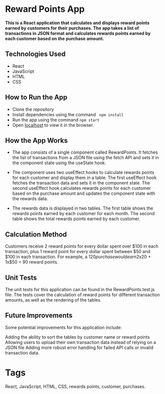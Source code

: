 # Reward Points App
**This is a React application that calculates and displays reward points earned by customers for their purchases. The app takes a list of transactions in JSON format and calculates rewards points earned by each customer based on the purchase amount.**

## Technologies Used
 - React
 - JavaScript
 - HTML
 - CSS

## How to Run the App

 - Clone the repository
 - Install dependencies using the command ``` npm install```
 - Run the app using the command  ``` npm start ```
 - Open [localhost](http://localhost:3000) to view it in the browser.

## How the App Works
 - The app consists of a single component called RewardPoints. It fetches the list of transactions from a JSON file using the fetch API and sets it in the component state using the useState hook.

 - The component uses two useEffect hooks to calculate rewards points for each customer and display them in a table. The first useEffect hook fetches the transaction data and sets it in the component state. The second useEffect hook calculates rewards points for each customer based on the purchase amount and updates the component state with the rewards data.
 
 - The rewards data is displayed in two tables. The first table shows the rewards points earned by each customer for each month. The second table shows the total rewards points earned by each customer.

## Calculation Method

Customers receive 2 reward points for every dollar spent over $100 in each transaction, plus 1 reward point for every dollar spent between $50 and $100 in each transaction. For example, a $120 purchase would earn 2x$20 + 1x$50 = 90 reward points.

## Unit Tests
The unit tests for this application can be found in the RewardPoints.test.js file. The tests cover the calculation of reward points for different transaction amounts, as well as the rendering of the tables.

## Future Improvements
Some potential improvements for this application include:

Adding the ability to sort the tables by customer name or reward points
Allowing users to upload their own transaction data instead of relying on a JSON file
Adding more robust error handling for failed API calls or invalid transaction data.

# Tags
React, JavaScript, HTML, CSS, rewards points, customer, purchases.






